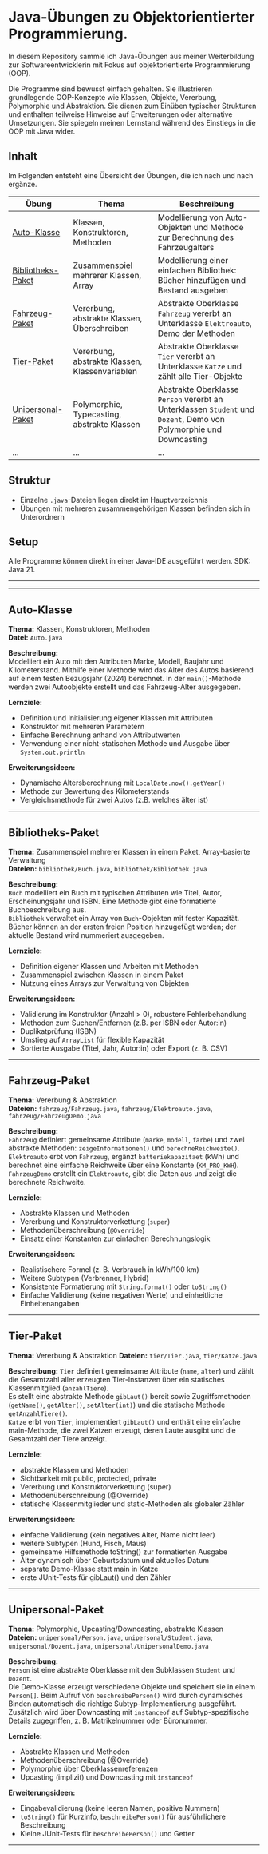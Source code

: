 # Java-Übungen zu Objektorientierter Programmierung.

In diesem Repository sammle ich Java-Übungen aus meiner Weiterbildung zur Softwareentwicklerin mit Fokus auf objektorientierte Programmierung (OOP).

Die Programme sind bewusst einfach gehalten. Sie illustrieren grundlegende OOP-Konzepte wie Klassen, Objekte, Vererbung, Polymorphie und Abstraktion. Sie dienen zum Einüben typischer Strukturen und enthalten teilweise Hinweise auf Erweiterungen oder alternative Umsetzungen. Sie spiegeln meinen Lernstand während des Einstiegs in die OOP mit Java wider.


## Inhalt

Im Folgenden entsteht eine Übersicht der Übungen, die ich nach und nach ergänze.


| Übung                                   | Thema                                          | Beschreibung                                                                                                    |
|-----------------------------------------|------------------------------------------------|-----------------------------------------------------------------------------------------------------------------|
| [Auto-Klasse](#auto-klasse)             | Klassen, Konstruktoren, Methoden               | Modellierung von Auto-Objekten und Methode zur Berechnung des Fahrzeugalters                                    |
| [Bibliotheks-Paket](#bibliotheks-paket) | Zusammenspiel mehrerer Klassen, Array          | Modellierung einer einfachen Bibliothek: Bücher hinzufügen und Bestand ausgeben                                 |
| [Fahrzeug-Paket](#fahrzeug-paket)       | Vererbung, abstrakte Klassen, Überschreiben    | Abstrakte Oberklasse `Fahrzeug` vererbt an Unterklasse `Elektroauto`, Demo der Methoden                         |
| [Tier-Paket](#tier-paket)               | Vererbung, abstrakte Klassen, Klassenvariablen | Abstrakte Oberklasse `Tier` vererbt an Unterklasse `Katze` und zählt alle Tier-Objekte                          |
| [Unipersonal-Paket](#unipersonal-paket) | Polymorphie, Typecasting, abstrakte Klassen    | Abstrakte Oberklasse `Person` vererbt an Unterklassen `Student` und `Dozent`, Demo von Polymorphie und Downcasting |
| ...                                     | ...                                            | ...                                                                                                             |


## Struktur

- Einzelne `.java`-Dateien liegen direkt im Hauptverzeichnis
- Übungen mit mehreren zusammengehörigen Klassen befinden sich in Unterordnern

## Setup
Alle Programme können direkt in einer Java-IDE ausgeführt werden. SDK: Java 21.

---

---
## Auto-Klasse

**Thema:** Klassen, Konstruktoren, Methoden  
**Datei:** `Auto.java`

**Beschreibung:**  
Modelliert ein Auto mit den Attributen Marke, Modell, Baujahr und Kilometerstand. Mithilfe einer Methode wird das Alter des Autos basierend auf einem festen Bezugsjahr (2024) berechnet. In der `main()`-Methode werden zwei Autoobjekte erstellt und das Fahrzeug-Alter ausgegeben.

**Lernziele:**
- Definition und Initialisierung eigener Klassen mit Attributen
- Konstruktor mit mehreren Parametern
- Einfache Berechnung anhand von Attributwerten
- Verwendung einer nicht-statischen Methode und Ausgabe über `System.out.println`

**Erweiterungsideen:**
- Dynamische Altersberechnung mit `LocalDate.now().getYear()`
- Methode zur Bewertung des Kilometerstands
- Vergleichsmethode für zwei Autos (z.B. welches älter ist)
---
## Bibliotheks-Paket

**Thema:** Zusammenspiel mehrerer Klassen in einem Paket, Array-basierte Verwaltung  
**Dateien:** `bibliothek/Buch.java`, `bibliothek/Bibliothek.java`

**Beschreibung:**  
`Buch` modelliert ein Buch mit typischen Attributen wie Titel, Autor, Erscheinungsjahr und ISBN. Eine Methode gibt eine formatierte Buchbeschreibung aus.  
`Bibliothek` verwaltet ein Array von `Buch`-Objekten mit fester Kapazität. Bücher können an der ersten freien Position hinzugefügt werden; der aktuelle Bestand wird nummeriert ausgegeben. 

**Lernziele:**
- Definition eigener Klassen und Arbeiten mit Methoden
- Zusammenspiel zwischen Klassen in einem Paket
- Nutzung eines Arrays zur Verwaltung von Objekten



**Erweiterungsideen:**
- Validierung im Konstruktor (Anzahl > 0), robustere Fehlerbehandlung
- Methoden zum Suchen/Entfernen (z.B. per ISBN oder Autor:in)
- Duplikatprüfung (ISBN)
- Umstieg auf `ArrayList` für flexible Kapazität
- Sortierte Ausgabe (Titel, Jahr, Autor:in) oder Export (z. B. CSV)
---
## Fahrzeug-Paket

**Thema:** Vererbung & Abstraktion  
**Dateien:** `fahrzeug/Fahrzeug.java`, `fahrzeug/Elektroauto.java`, `fahrzeug/FahrzeugDemo.java`

**Beschreibung:**  
`Fahrzeug` definiert gemeinsame Attribute (`marke`, `modell`, `farbe`) und zwei abstrakte Methoden: `zeigeInformationen()` und `berechneReichweite()`.  
`Elektroauto` erbt von `Fahrzeug`, ergänzt `batteriekapazitaet` (kWh) und berechnet eine einfache Reichweite über eine Konstante (`KM_PRO_KWH`).  
`FahrzeugDemo` erstellt ein `Elektroauto`, gibt die Daten aus und zeigt die berechnete Reichweite.

**Lernziele:**
- Abstrakte Klassen und Methoden
- Vererbung und Konstruktorverkettung (`super`)
- Methodenüberschreibung (`@Override`)
- Einsatz einer Konstanten zur einfachen Berechnungslogik

**Erweiterungsideen:**
- Realistischere Formel (z. B. Verbrauch in kWh/100 km)
- Weitere Subtypen (Verbrenner, Hybrid)
- Konsistente Formatierung mit `String.format()` oder `toString()`
- Einfache Validierung (keine negativen Werte) und einheitliche Einheitenangaben
---
## Tier-Paket

**Thema:** Vererbung & Abstraktion 
**Dateien:** `tier/Tier.java`, `tier/Katze.java`

**Beschreibung:**
`Tier` definiert gemeinsame Attribute (`name`, `alter`) und zählt die Gesamtzahl aller erzeugten Tier-Instanzen über ein statisches Klassenmitglied (`anzahlTiere`).   
Es stellt eine abstrakte Methode `gibLaut()` bereit sowie Zugriffsmethoden (`getName()`, `getAlter()`, `setAlter(int)`) und die statische Methode `getAnzahlTiere()`.  
`Katze` erbt von `Tier`, implementiert `gibLaut()` und enthält eine einfache main-Methode, die zwei Katzen erzeugt, deren Laute ausgibt und die Gesamtzahl der Tiere anzeigt.

**Lernziele:**
- abstrakte Klassen und Methoden
- Sichtbarkeit mit public, protected, private
- Vererbung und Konstruktorverkettung (super)
- Methodenüberschreibung (@Override)
- statische Klassenmitglieder und static-Methoden als globaler Zähler

**Erweiterungsideen:**
- einfache Validierung (kein negatives Alter, Name nicht leer)
- weitere Subtypen (Hund, Fisch, Maus)
- gemeinsame Hilfsmethode toString() zur formatierten Ausgabe
- Alter dynamisch über Geburtsdatum und aktuelles Datum
- separate Demo-Klasse statt main in Katze
- erste JUnit-Tests für gibLaut() und den Zähler
---
## Unipersonal-Paket

**Thema:** Polymorphie, Upcasting/Downcasting, abstrakte Klassen  
**Dateien:** `unipersonal/Person.java`, `unipersonal/Student.java`, `unipersonal/Dozent.java`, `unipersonal/UnipersonalDemo.java`

**Beschreibung:**  
`Person` ist eine abstrakte Oberklasse mit den Subklassen `Student` und `Dozent`.  
Die Demo-Klasse erzeugt verschiedene Objekte und speichert sie in einem `Person[]`. Beim Aufruf von `beschreibePerson()` wird durch dynamisches Binden automatisch die richtige Subtyp-Implementierung ausgeführt.  
Zusätzlich wird über Downcasting mit `instanceof` auf Subtyp-spezifische Details zugegriffen, z. B. Matrikelnummer oder Büronummer.

**Lernziele:**
- Abstrakte Klassen und Methoden
- Methodenüberschreibung (@Override)
- Polymorphie über Oberklassenreferenzen
- Upcasting (implizit) und Downcasting mit `instanceof`

**Erweiterungsideen:**
- Eingabevalidierung (keine leeren Namen, positive Nummern)
- `toString()` für Kurzinfo, `beschreibePerson()` für ausführlichere Beschreibung
- Kleine JUnit-Tests für `beschreibePerson()` und Getter
---
